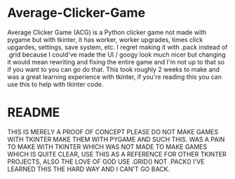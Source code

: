 # Average-Clicker-Game
Average Clicker Game (ACG) is a Python clicker game not made with pygame but with tkinter, it has worker, worker upgrades, times click upgardes, settings, save system, etc.
I regret making it with .pack instead of .grid because I could've made the UI / googy look much nicer but changing it would mean rewriting and fixing the entire game and I'm not up to that so if you want to you can go do that. This took roughly 2 weeks to make and was a great learning experience with tkinter, if you're reading this you can use this to help with tkinter code.

# README

THIS IS MERELY A PROOF OF CONCEPT PLEASE DO NOT MAKE GAMES WITH TKINTER MAKE THEM WITH PYGAME AND SUCH THIS. WAS A PAIN TO MAKE WITH TKINTER WHICH WAS NOT MADE TO MAKE GAMES WHICH IS QUITE CLEAR, USE THIS AS A REFERENCE FOR OTHER TKINTER PROJECTS, ALSO THE LOVE OF GOD USE .GRID() NOT .PACK() I'VE LEARNED THIS THE HARD WAY AND I CAN'T GO BACK.
